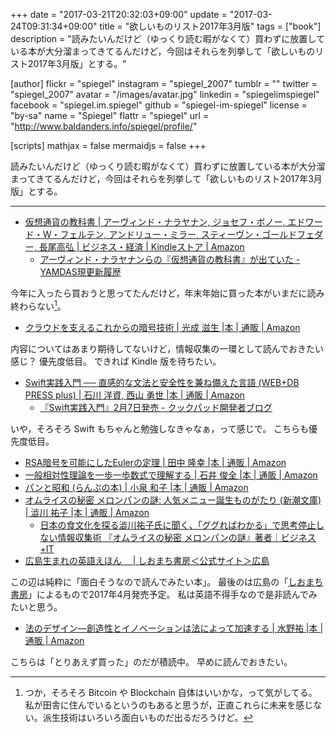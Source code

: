 +++
date = "2017-03-21T20:32:03+09:00"
update = "2017-03-24T09:31:34+09:00"
title = "欲しいものリスト2017年3月版"
tags = ["book"]
description = "読みたいんだけど（ゆっくり読む暇がなくて）買わずに放置している本が大分溜まってきてるんだけど，今回はそれらを列挙して「欲しいものリスト2017年3月版」とする。"

[author]
  flickr = "spiegel"
  instagram = "spiegel_2007"
  tumblr = ""
  twitter = "spiegel_2007"
  avatar = "/images/avatar.jpg"
  linkedin = "spiegelimspiegel"
  facebook = "spiegel.im.spiegel"
  github = "spiegel-im-spiegel"
  license = "by-sa"
  name = "Spiegel"
  flattr = "spiegel"
  url = "http://www.baldanders.info/spiegel/profile/"

[scripts]
  mathjax = false
  mermaidjs = false
+++

読みたいんだけど（ゆっくり読む暇がなくて）買わずに放置している本が大分溜まってきてるんだけど，今回はそれらを列挙して「欲しいものリスト2017年3月版」とする。

----

- [仮想通貨の教科書 | アーヴィンド・ナラヤナン, ジョセフ・ボノー, エドワード・W・フェルテン, アンドリュー・ミラー, スティーヴン・ゴールドフェダー, 長尾高弘 | ビジネス・経済 | Kindleストア | Amazon](http://www.amazon.co.jp/exec/obidos/ASIN/B01MRWW0UJ/baldandersinf-22/)
    - [アーヴィンド・ナラヤナンらの『仮想通貨の教科書』が出ていた - YAMDAS現更新履歴](http://d.hatena.ne.jp/yomoyomo/20161215/cryptcurrency)

今年に入ったら買おうと思ってたんだけど，年末年始に買った本がいまだに読み終わらない[^btc]。

[^btc]: つか，そろそろ Bitcoin や Blockchain 自体はいいかな，って気がしてる。私が田舎に住んでいるというのもあると思うが，正直これらに未来を感じない。派生技術はいろいろ面白いものだ出るだろうけど。

- [クラウドを支えるこれからの暗号技術 | 光成 滋生 |本 | 通販 | Amazon](http://www.amazon.co.jp/exec/obidos/ASIN/479804413X/baldandersinf-22/)

内容についてはあまり期待してないけど，情報収集の一環として読んでおきたい感じ？ 優先度低目。
できれば Kindle 版を待ちたい。

- [Swift実践入門 ── 直感的な文法と安全性を兼ね備えた言語 (WEB+DB PRESS plus) | 石川 洋資, 西山 勇世 |本 | 通販 | Amazon](http://www.amazon.co.jp/exec/obidos/ASIN/4774187305/baldandersinf-22/)
    - [『Swift実践入門』2月7日発売 - クックパッド開発者ブログ](http://techlife.cookpad.com/entry/2017/02/07/200052)

いや，そろそろ Swift もちゃんと勉強しなきゃなぁ，って感じで。
こちらも優先度低目。

- [RSA暗号を可能にしたEulerの定理 | 田中 隆幸 |本 | 通販 | Amazon](http://www.amazon.co.jp/exec/obidos/ASIN/486641040X/baldandersinf-22/)
- [一般相対性理論を一歩一歩数式で理解する | 石井 俊全 |本 | 通販 | Amazon](http://www.amazon.co.jp/exec/obidos/ASIN/4860644980/baldandersinf-22/)
- [パンと昭和 (らんぷの本) | 小泉 和子 |本 | 通販 | Amazon](http://www.amazon.co.jp/exec/obidos/ASIN/4309750230/baldandersinf-22/)
- [オムライスの秘密 メロンパンの謎: 人気メニュー誕生ものがたり (新潮文庫) | 澁川 祐子 |本 | 通販 | Amazon](http://www.amazon.co.jp/exec/obidos/ASIN/4101206813/baldandersinf-22/)
    - [日本の食文化を探る澁川祐子氏に聞く、「ググればわかる」で思考停止しない情報収集術 『オムライスの秘密 メロンパンの謎』著者｜ビジネス+IT](http://www.sbbit.jp/article/cont1/33369)
- [広島生まれの英語えほん　 | しおまち書房＜公式サイト＞広島](https://shiomachi.com/publications/with)

この辺は純粋に「面白そうなので読んでみたい本」。
最後のは広島の「[しおまち書房](https://shiomachi.com/ "しおまち書房＜公式サイト＞広島")」によるもので2017年4月発売予定。
私は英語不得手なので是非読んでみたいと思う。

- [法のデザイン—創造性とイノベーションは法によって加速する | 水野祐 |本 | 通販 | Amazon](http://www.amazon.co.jp/exec/obidos/ASIN/4845916053/baldandersinf-22/)

こちらは「とりあえず買った」のだが積読中。
早めに読んでおきたい。
